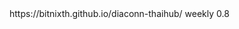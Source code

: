 <?xml version="1.0" encoding="UTF-8"?>
<urlset xmlns="http://www.sitemaps.org/schemas/sitemap/0.9">
  <url>
    <loc>https://bitnixth.github.io/diaconn-thaihub/</loc>
    <changefreq>weekly</changefreq>
    <priority>0.8</priority>
  </url>
</urlset>

